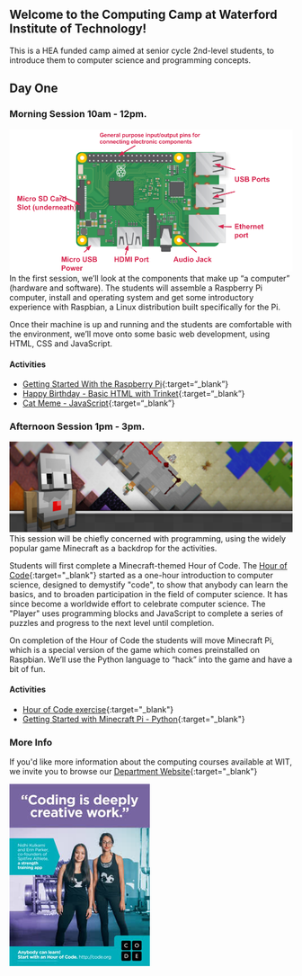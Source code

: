## Welcome to the Computing Camp at Waterford Institute of Technology!

This is a HEA funded camp aimed at senior cycle 2nd-level students, to introduce them to computer science and programming concepts.

## Day One

### Morning Session 10am - 12pm.
![Image](pi-labelled-names.png)
In the first session, we’ll look at the components that make up “a computer” (hardware and software). The students will assemble a Raspberry Pi computer, install and operating system and get some introductory experience with Raspbian, a Linux distribution built specifically for the Pi.

Once their machine is up and running and the students are comfortable with the environment, we’ll move onto some basic web development, using HTML, CSS and JavaScript.

#### Activities
- [Getting Started With the Raspberry Pi](https://projects.raspberrypi.org/en/projects/raspberry-pi-getting-started/5){:target=“_blank”}
- [Happy Birthday - Basic HTML with Trinket](https://projects.raspberrypi.org/en/projects/happy-birthday){:target=“_blank”}
- [Cat Meme - JavaScript](https://projects.raspberrypi.org/en/projects/cat-meme-generator){:target=“_blank”}

### Afternoon Session 1pm - 3pm. 
![Image](mc_landing_2017_wide.jpg)
This session will be chiefly concerned with programming, using the widely popular game Minecraft as a backdrop for the activities.

Students will first complete a Minecraft-themed Hour of Code. The [Hour of Code](https://hourofcode.com/ie){:target="_blank"} started as a one-hour introduction to computer science, designed to demystify "code", to show that anybody can learn the basics, and to broaden participation in the field of computer science. It has since become a worldwide effort to celebrate computer science. The "Player" uses programming blocks and JavaScript to complete a series of puzzles and progress to the next level until completion.

On completion of the Hour of Code the students will move Minecraft Pi, which is a special version of the game which comes preinstalled on Raspbian. We’ll use the Python language to “hack” into the game and have a bit of fun.

#### Activities
- [Hour of Code exercise](https://studio.code.org/s/hero/stage/1/puzzle/1){:target="_blank"}
- [Getting Started with Minecraft Pi - Python](https://projects.raspberrypi.org/en/projects/getting-started-with-minecraft-pi){:target="_blank"}

### More Info
If you'd like more information about the computing courses available at WIT, we invite you to browse our [Department Website](https://www.wit.ie/schools/science/department_of_computing_maths){:target="_blank"}

![Image](poster_thumbnail_nidhi_erin.jpg)
